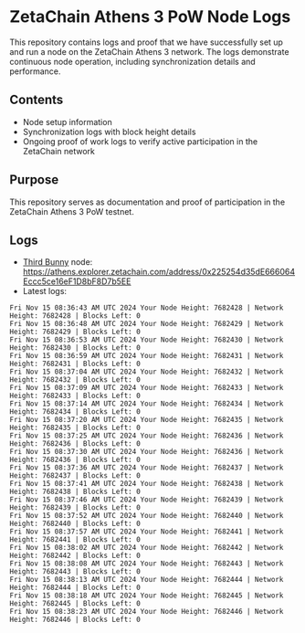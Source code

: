 # ZetaChain Athens 3 PoW Node Logs
This repository contains logs and proof that we have successfully set up and run a node on the ZetaChain Athens 3 network. The logs demonstrate continuous node operation, including synchronization details and performance.

## Contents
- Node setup information
- Synchronization logs with block height details
- Ongoing proof of work logs to verify active participation in the ZetaChain network

## Purpose
This repository serves as documentation and proof of participation in the ZetaChain Athens 3 PoW testnet.

## Logs

- [Third Bunny](https://thirdbunny.xyz/) node: https://athens.explorer.zetachain.com/address/0x225254d35dE666064Eccc5ce16eF1D8bF8D7b5EE
- Latest logs:
```
Fri Nov 15 08:36:43 AM UTC 2024 Your Node Height: 7682428 | Network Height: 7682428 | Blocks Left: 0
Fri Nov 15 08:36:48 AM UTC 2024 Your Node Height: 7682429 | Network Height: 7682429 | Blocks Left: 0
Fri Nov 15 08:36:53 AM UTC 2024 Your Node Height: 7682430 | Network Height: 7682430 | Blocks Left: 0
Fri Nov 15 08:36:59 AM UTC 2024 Your Node Height: 7682431 | Network Height: 7682431 | Blocks Left: 0
Fri Nov 15 08:37:04 AM UTC 2024 Your Node Height: 7682432 | Network Height: 7682432 | Blocks Left: 0
Fri Nov 15 08:37:09 AM UTC 2024 Your Node Height: 7682433 | Network Height: 7682433 | Blocks Left: 0
Fri Nov 15 08:37:14 AM UTC 2024 Your Node Height: 7682434 | Network Height: 7682434 | Blocks Left: 0
Fri Nov 15 08:37:20 AM UTC 2024 Your Node Height: 7682435 | Network Height: 7682435 | Blocks Left: 0
Fri Nov 15 08:37:25 AM UTC 2024 Your Node Height: 7682436 | Network Height: 7682436 | Blocks Left: 0
Fri Nov 15 08:37:30 AM UTC 2024 Your Node Height: 7682436 | Network Height: 7682436 | Blocks Left: 0
Fri Nov 15 08:37:36 AM UTC 2024 Your Node Height: 7682437 | Network Height: 7682437 | Blocks Left: 0
Fri Nov 15 08:37:41 AM UTC 2024 Your Node Height: 7682438 | Network Height: 7682438 | Blocks Left: 0
Fri Nov 15 08:37:46 AM UTC 2024 Your Node Height: 7682439 | Network Height: 7682439 | Blocks Left: 0
Fri Nov 15 08:37:52 AM UTC 2024 Your Node Height: 7682440 | Network Height: 7682440 | Blocks Left: 0
Fri Nov 15 08:37:57 AM UTC 2024 Your Node Height: 7682441 | Network Height: 7682441 | Blocks Left: 0
Fri Nov 15 08:38:02 AM UTC 2024 Your Node Height: 7682442 | Network Height: 7682442 | Blocks Left: 0
Fri Nov 15 08:38:08 AM UTC 2024 Your Node Height: 7682443 | Network Height: 7682443 | Blocks Left: 0
Fri Nov 15 08:38:13 AM UTC 2024 Your Node Height: 7682444 | Network Height: 7682444 | Blocks Left: 0
Fri Nov 15 08:38:18 AM UTC 2024 Your Node Height: 7682445 | Network Height: 7682445 | Blocks Left: 0
Fri Nov 15 08:38:23 AM UTC 2024 Your Node Height: 7682446 | Network Height: 7682446 | Blocks Left: 0
```
